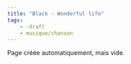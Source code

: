 ```yaml
---
title: "Black - Wonderful life"
tags:
    - -draft
    - musique/chanson
---
```


Page créée automatiquement, mais vide.
